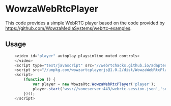# WowzaWebRtcPlayer

This code provides a simple WebRTC player based on the code provided by https://github.com/WowzaMediaSystems/webrtc-examples.

## Usage

```javascript
    <video id="player" autoplay playsinline muted controls>
    </video>
    <script type="text/javascript" src="//webrtchacks.github.io/adapter/adapter-latest.js"></script>
    <script src="//unpkg.com/wowzartcplayerjs@1.0.2/dist/WowzaWebRtcPlayer.browser.js"></script>
    <script>      
        (function () {
            var player = new WowzaRtc.WowzaWebRtcPlayer('player');
            player.start('wss://someserver:443/webrtc-session.json','someapplication','some.stream');
        })();
    </script>
```